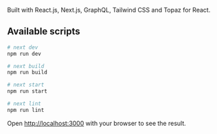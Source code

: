Built with React.js, Next.js, GraphQL, Tailwind CSS and Topaz for React.

## Available scripts
```bash
# next dev
npm run dev

# next build
npm run build

# next start
npm run start

# next lint
npm run lint
```

Open [http://localhost:3000](http://localhost:3000) with your browser to see the result.